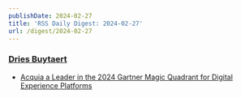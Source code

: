 ```yaml
---
publishDate: 2024-02-27
title: 'RSS Daily Digest: 2024-02-27'
url: /digest/2024-02-27
---
```


### [Dries Buytaert](https://dri.es/)

  * [Acquia a Leader in the 2024 Gartner Magic Quadrant for Digital Experience Platforms](https://dri.es/acquia-a-leader-in-the-2024-gartner-magic-quadrant-for-digital-experience-platforms)
  
